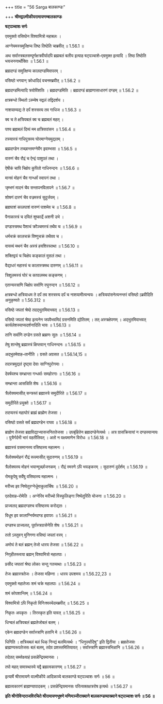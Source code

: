 +++
title = "56 Sarga बालकाण्डः"

+++
**श्रीमद्वाल्मीकीयरामायणम्बालकाण्डः**

**षट्पञ्चाशः सर्गः**

एवमुक्तो वसिष्ठेन विश्वामित्रो महाबलः ।

आग्नेयमस्त्रमुत्क्षिप्य तिष्ठ तिष्ठेति चाब्रवीत् ॥ 1.56.1 ॥

अथ सर्वास्त्रबलसम्पूर्णक्षत्रवीर्यादपि ब्रह्मबलं बलीय इत्याह षट्पञ्चाशे–एवमुक्त इत्यादि । तिष्ठ तिष्ठेति भयजननार्थोक्तिः ॥ 1.56.1 ॥

ब्रह्मदण्डं समुत्क्षिप्य कालदण्डमिवापरम् ।

वसिष्ठो भगवान् क्रोधादिदं वचनमब्रवीत् ॥ 1.56.2 ॥

ब्रह्मदण्डमित्यादि त्रयोविंशतिः । ब्रह्मदण्डमिति । ब्रह्मदण्डं ब्राह्मणासाधारणं दण्डम् ॥ 1.56.2 ॥

क्षत्रबन्धो स्थितो ऽस्म्येष यद्वलं तद्विदर्शय ।

नाशयाम्यद्य ते दर्पं शस्त्रस्य तव गाधिज ॥ 1.56.3 ॥

क्व च ते क्षत्रियबलं क्व च ब्रह्मबलं महत् ।

पश्य ब्रह्मबलं दिव्यं मम क्षत्रियपांसन ॥ 1.56.4 ॥

तस्यास्त्रं गाधिपुत्रस्य घोरमाग्नेयमुद्यतम् ।

ब्रह्मदण्डेन तच्छान्तमग्नेर्वेग इवाम्भसा ॥ 1.56.5 ॥

वारुणं चैव रौद्रं च ऐन्द्रं पाशुपतं तथा ।

ऐषीकं चापि चिक्षेप कुपितो गाधिनन्दनः ॥ 1.56.6 ॥

मानवं मोहनं चैव गान्धर्वं स्वापनं तथा ।

जृम्भणं मादनं चैव सन्तापनविलापने ॥ 1.56.7 ॥

शोषणं दारणं चैव वज्रमस्त्रं सुदुर्जयम् ।

ब्रह्मपाशं कालपाशं वारुणं पाशमेव च ॥ 1.56.8 ॥

पैनाकास्त्रं च दयितं शुष्कार्द्रे अशनी उभे ।

दण्डास्त्रमथ पैशाचं क्रौञ्चमस्त्रं तथैव च ॥ 1.56.9 ॥

धर्मचक्रं कालचक्रं विष्णुचक्रं तथैवव च ।

वायव्यं मथनं चैव अस्त्रं हयशिरस्तथा ॥ 1.56.10 ॥

शक्तिद्वयं च चिक्षेप कङ्कालं मुसलं तथा ।

वैद्याधरं महास्त्रं च कालास्त्रमथ दारुणम् ॥ 1.56.11 ॥

त्रिशूलमस्त्रं घोरं च कापालमथ कङ्कणम् ।

एतान्यस्त्राणि चिक्षेप सर्वाणि रघुनन्दन ॥ 1.56.12 ॥

क्षत्रबन्धो क्षत्रियाधम ते दर्पं तव शस्त्रस्य दर्पं च नाशयामीत्यन्वयः । क्षत्रियपांसनेत्यनन्तरं वसिष्ठो ऽब्रवीदिति अनुकृष्यते ॥ 1.56.312 ॥

वसिष्ठे जपतां श्रेष्ठे तदद्भुतमिवाभवत् ॥ 1.56.13 ॥

वसिष्ठे जपतां श्रेष्ठ इत्यनेन जपवैभवमिदं ग्रसनमिति द्योतितम् । तत् अस्त्रक्षेपणम् । अद्भुतमिवाभवत् कार्यलेशस्याप्यदर्शनादिति भावः ॥ 1.56.13 ॥

तानि सर्वाणि दण्डेन ग्रसते ब्रह्मणः सुतः ॥ 1.56.14 ॥

तेषु शान्तेषु ब्रह्मास्त्रं क्षिप्तवान् गाधिनन्दनः ॥ 1.56.15 ॥

अद्भुतमेवाह–तानीति । ग्रसते अग्रसत ॥ 1.56.14,15 ॥

तदस्त्रमुद्यतं दृष्ट्वा देवाः साग्निपुरोगमाः ।

देवर्षयश्च सम्भ्रान्ता गन्धर्वाः समहोरगाः ॥ 1.56.16 ॥

सम्भ्रान्ता आसन्निति शेषः ॥ 1.56.16 ॥

त्रैलोक्यमासीत् सन्त्रस्तं ब्रह्मास्त्रे समुदीरिते ॥ 1.56.17 ॥

समुदीरिते प्रयुक्ते ॥ 1.56.17 ॥

तदप्यस्त्रं महाघोरं ब्राह्मं ब्राह्मेण तेजसा ।

वसिष्ठो ग्रसते सर्वं ब्रह्मदण्डेन राघव ॥ 1.56.18 ॥

ब्राह्मेण तेजसा ब्रह्मविद्याभ्यासजनिततेजसा । उपबृंहितेन ब्रह्मदण्डेनेत्यर्थः । अत्र ग्रासक्रियायां न दण्डस्यान्वयः । पुत्रैर्गर्दभी भारं वहतीतिवत् । अतो न वक्ष्यमाणेन विरोधः ॥ 1.56.18 ॥

ब्रह्मास्त्रं ग्रसमानस्य वसिष्ठस्य महात्मनः ।

त्रैलोक्यमोहनं रौद्रं रूपमासीत् सुदारुणम् ॥ 1.56.19 ॥

त्रैलोक्यस्य मोहनं भयान्मूर्च्छाजनकम् । रौद्रं स्मरणे ऽपि भयङ्करम् । सुदारुणं दुर्दर्शम् ॥ 1.56.19 ॥

रोमकूपेषु सर्वेषु वसिष्ठस्य महात्मनः ।

मरीच्य इव निष्पेतुरग्नेर्धूमाकुलार्चिषः ॥ 1.56.20 ॥

एतदेवाह–रोमेति । अग्नेरिव मरीच्यो विस्फुलिङ्गा निष्पेतुरिति योजना ॥ 1.56.20 ॥

प्राज्वलद् ब्रह्मदण्डश्च वसिष्ठस्य करोद्यतः ।

विधूम इव कालाग्निर्यमदण्ड इवापरः ॥ 1.56.21 ॥

दण्डश्च प्राज्वलत्, पूर्वास्त्रग्रासेनेति शेषः ॥ 1.56.21 ॥

ततो ऽस्तुवन् मुनिगणा वसिष्ठं जपतां वरम् ।

अमोघं ते बलं ब्रह्मन् तेजो धारय तेजसा ॥ 1.56.22 ॥

निगृहीतस्त्वया ब्रह्मन् विश्वामित्रो महातपाः ।

प्रसीद जपातां श्रेष्ठ लोकाः सन्तु गतव्यथाः ॥ 1.56.23 ॥

तेजः ब्रह्मास्त्रतेजः । तेजसा महिम्ना । धारय उपशमय ॥ 1.56.22,23 ॥

एवमुक्तो महातेजाः शमं चक्रे महातपाः ॥ 1.56.24 ॥

शमं कोपशान्तिम् ॥ 1.56.24 ॥

विश्वामित्रो ऽपि निकृतो विनिःश्वस्येदमब्रवीत् ॥ 1.56.25 ॥

निकृतः अपकृतः । तिरस्कृत इति यावत् ॥ 1.56.25 ॥

धिग्बलं क्षत्रियबलं ब्रह्मतेजोबलं बलम् ।

एकेन ब्रह्मदण्डेन सर्वास्त्राणि हतानि मे ॥ 1.56.26 ॥

धिगिति । क्षत्रियबलं बलं धिक् निन्द्यं बलमित्यर्थः । “धिगुपर्यादिषु” इति द्वितीया । ब्रह्मतेजसः ब्राह्मण्यरूपतेजसः बलं बलम्, तदेव प्रशस्तमितियावत् । सर्वास्त्राणि ब्रह्मास्त्रभिन्नानि ॥ 1.56.26 ॥

तदेतत् समवेक्ष्याहं प्रसन्नेन्द्रियमानसः ।

तपो महत् समास्थास्ये यद्वै ब्रह्मत्वकारणम् ॥ 1.56.27 ॥

इत्यार्षे श्रीरामायणे वाल्मीकीये आदिकाव्ये बालकाण्डे षट्पञ्चाशः सर्गः ॥ 56 ॥

ब्रह्मत्वकारणं ब्राह्मण्यापादकम् । प्रसन्नेन्द्रियमानसः परित्यक्तक्षत्ररोष इत्यर्थः ॥ 1.56.27 ॥

**इति श्रीगोविन्दराजविरचिते श्रीरामायणभूषणे मणिमञ्जीराख्याने बालकाण्डव्याख्याने षट्पञ्चाशः सर्गः ॥ 56 ॥**
